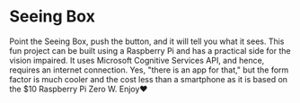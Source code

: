 # Seeing Box

Point the Seeing Box, push the button, and it will tell you what it sees. This fun project can be built using a Raspberry Pi and has a practical side for the vision impaired. It uses Microsoft Cognitive Services API, and hence, requires an internet connection.  Yes, "there is an app for that," but the form factor is much cooler and the cost less than a smartphone as it is based on the $10 Raspberry Pi Zero W. Enjoy❤
